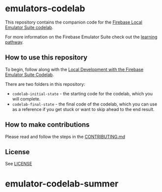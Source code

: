 # emulators-codelab

This repository contains the companion code for the [Firebase Local Emulator Suite codelab][codelab].

For more information on the Firebase Emulator Suite check out the [learning pathway][pathway].

## How to use this repository

To begin, follow along with the [Local Development with the Firebase Emulator Suite Codelab][codelab]. 

There are two folders in this repository:

*  `codelab-initial-state` - the starting code for the codelab, which you will complete.
*  `codelab-final-state` - the final code of the codelab, which you can use as a reference if you get stuck or want to skip ahead to the end result.


## How to make contributions
Please read and follow the steps in the [CONTRIBUTING.md](CONTRIBUTING.md)


## License
See [LICENSE](LICENSE)

[codelab]: https://firebase.google.com/codelabs/firebase-emulator
[pathway]: https://firebase.google.com/learn/pathways/firebase-emulators
# emulator-codelab-summer
